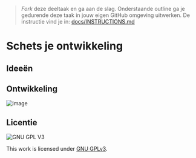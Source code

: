 > _Fork_ deze deeltaak en ga aan de slag. 
Onderstaande outline ga je gedurende deze taak in jouw eigen GitHub omgeving uitwerken. 
De instructie vind je in: [docs/INSTRUCTIONS.md](docs/INSTRUCTIONS.md)

# Schets je ontwikkeling

## Ideeën

## Ontwikkeling
![image](https://user-images.githubusercontent.com/47314813/210247402-07744897-4b7f-4bd2-9623-1daa620a70e4.png)

## Licentie

![GNU GPL V3](https://www.gnu.org/graphics/gplv3-127x51.png)

This work is licensed under [GNU GPLv3](./LICENSE).
